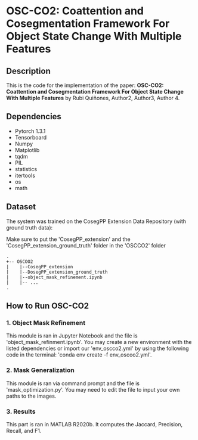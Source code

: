 # OSC-CO2: Coattention and Cosegmentation Framework For Object State Change With Multiple Features

## Description

This is the code for the implementation of the paper: **OSC-CO2: Coattention and Cosegmentation Framework For Object State Change With Multiple Features** by Rubi Quiñones, Author2, Author3, Author 4. 
<Insert link to paper>

## Dependencies
- Pytorch 1.3.1
- Tensorboard
- Numpy
- Matplotlib
- tqdm
- PIL
- statistics
- itertools
- os
- math

## Dataset
The system was trained on the CosegPP Extension Data Repository (with ground truth data):
<Insert link here>

Make sure to put the 'CosegPP_extension' and the 'CosegPP_extension_ground_truth' folder in the 'OSCCO2' folder
```
.
+-- OSCOO2
|    |--CosegPP_extension
|    |--DosegPP_extension_ground_truth
|    |--object_mask_refinement.ipynb
|    |-- ...
.
```

## How to Run OSC-CO2

### 1. Object Mask Refinement

This module is ran in Jupyter Notebook and the file is 'object_mask_refinment.ipynb'. You may create a new environment with the listed dependencies or import our 'env_oscco2.yml' by using the following code in the terminal: 'conda env create -f env_oscoo2.yml'. 

### 2. Mask Generalization

This module is ran via command prompt and the file is 'mask_optimization.py'. You may need to edit the file to input your own paths to the images. 

### 3. Results

This part is ran in MATLAB R2020b. It computes the Jaccard, Precision, Recall, and F1. 


